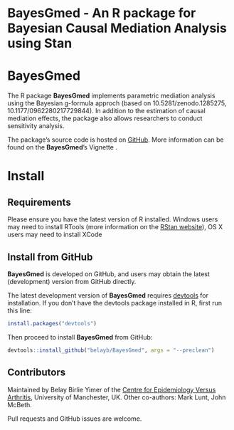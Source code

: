 # BayesGmed - An R package for Bayesian Causal Mediation Analysis using Stan 

# BayesGmed

The R package **BayesGmed** implements parametric mediation analysis using the Bayesian g-formula approch (based on 10.5281/zenodo.1285275, 10.1177/0962280217729844).
In addition to the estimation of causal mediation effects, the package also allows researchers to conduct sensitivity analysis.

The package’s source code is hosted on [GitHub](https://github.com/belayb/BayesGmed/). More information can be found on the **BayesGmed**’s Vignette .

# Install

## Requirements

Please ensure you have the latest version of R installed. Windows users
may need to install RTools (more information on the [RStan
website](https://github.com/stan-dev/rstan/wiki/Installing-RStan-on-Windows)),
OS X users may need to install XCode


## Install from GitHub

**BayesGmed** is developed on GitHub, and users may obtain the latest (development) version from GitHub directly.

The latest development version of **BayesGmed** requires
[devtools](https://cran.r-project.org/package=devtools) for
installation. If you don’t have the devtools package installed in R,
first run this line:

``` r
install.packages("devtools")
```

Then proceed to install **BayesGmed** from GitHub:

``` r
devtools::install_github("belayb/BayesGmed", args = "--preclean")
```

## Contributors

Maintained by Belay Birlie Yimer of the [Centre for Epidemiology Versus Arthritis](https://www.cfe.manchester.ac.uk/), University of Manchester, UK.
Other co-authors: Mark Lunt, John McBeth.

Pull requests and GitHub issues are welcome.
